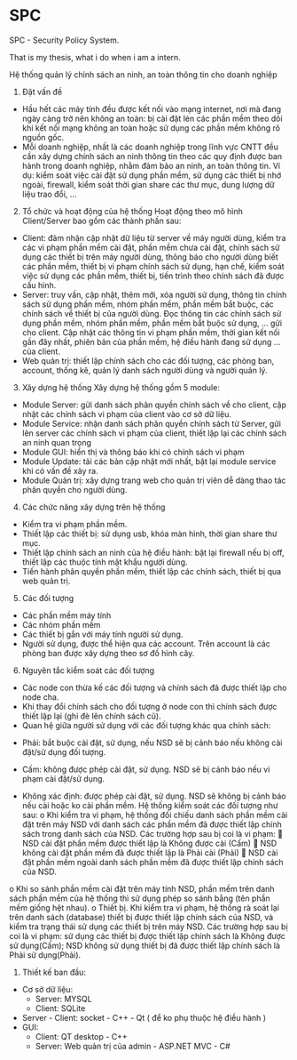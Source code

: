 # SPC

SPC - Security Policy System.

That is my thesis, what i do when i am a intern.

Hệ thống quản lý chính sách an ninh, an toàn thông tin cho doanh nghiệp
1. Đặt vấn đề
- Hầu hết các máy tính đều được kết nối vào mạng internet, nơi mà đang
ngày càng trở nên không an toàn: bị cài đặt lén các phần mềm theo dõi
khi kết nối mạng không an toàn hoặc sử dụng các phần mềm không rõ
nguồn gốc.
- Mỗi doanh nghiệp, nhất là các doanh nghiệp trong lĩnh vực CNTT đều
cần xây dựng chính sách an ninh thông tin theo các quy định được ban
hành trong doanh nghiệp, nhằm đảm bảo an ninh, an toàn thông tin. Ví
dụ: kiểm soát việc cài đặt sử dụng phần mềm, sử dụng các thiết bị nhớ
ngoài, firewall, kiểm soát thời gian share các thư mục, dung lượng dữ
liệu trao đổi, ...
2. Tổ chức và hoạt động của hệ thống
Hoạt động theo mô hình Client/Server bao gồm các thành phần sau:
- Client: đảm nhận cập nhật dữ liệu từ server về máy người dùng, kiểm tra
các vi phạm phần mềm cài đặt, phần mềm chưa cài đặt, chính sách sử
dụng các thiết bị trên máy người dùng, thông báo cho người dùng biết
các phần mềm, thiết bị vi phạm chính sách sử dụng, hạn chế, kiểm soát
việc sử dụng các phần mềm, thiết bị, tiến trình theo chính sách đã được
cấu hình.
- Server: truy vấn, cập nhật, thêm mới, xóa người sử dụng, thông tin chính
sách sử dụng phần mềm, nhóm phần mềm, phần mềm bắt buộc, các chính
sách về thiết bị của người dùng. Đọc thông tin các chính sách sử dụng
phần mềm, nhóm phần mềm, phần mềm bắt buộc sử dụng, ... gửi cho
client. Cập nhật các thông tin vi phạm phần mềm, thời gian kết nối gần
đây nhất, phiên bản của phần mềm, hệ điều hành đang sử dụng ... của
client.
- Web quản trị: thiết lập chính sách cho các đối tượng, các phòng ban,
account, thống kê, quản lý danh sách người dùng và người quản lý.
3. Xây dựng hệ thống
Xây dựng hệ thống gồm 5 module:

- Module Server: gửi danh sách phân quyền chính sách về cho client, cập
nhật các chính sách vi phạm của client vào cơ sở dữ liệu.
- Module Service: nhận danh sách phân quyền chính sách từ Server, gửi
lên server các chính sách vi phạm của client, thiết lập lại các chính sách
an ninh quan trọng
- Module GUI: hiển thị và thông báo khi có chính sách vi phạm
- Module Update: tải các bản cập nhật mới nhất, bật lại module service khi
có vấn đề xảy ra.
- Module Quản trị: xây dựng trang web cho quản trị viên dễ dàng thao tác
phân quyền cho người dùng.
4. Các chức năng xây dựng trên hệ thống
- Kiểm tra vi phạm phần mềm.
- Thiết lập các thiết bị: sử dụng usb, khóa màn hình, thời gian share thư
mục.
- Thiết lập chính sách an ninh của hệ điều hành: bật lại firewall nếu bị off,
thiết lập các thuộc tính mật khẩu người dùng.
- Tiến hành phân quyền phần mềm, thiết lập các chính sách, thiết bị qua
web quản trị.
5. Các đối tượng
- Các phần mềm máy tính
- Các nhóm phần mềm
- Các thiết bị gắn với máy tính người sử dụng.
- Người sử dụng, được thể hiện qua các account. Trên account là các
phòng ban được xây dựng theo sơ đồ hình cây.
6. Nguyên tắc kiểm soát các đối tượng
- Các node con thừa kế các đối tượng và chính sách đã được thiết lập cho
node cha.
- Khi thay đổi chính sách cho đối tượng ở node con thì chính sách được
thiết lập lại (ghi đè lên chính sách cũ).
- Quan hệ giữa người sử dụng với các đối tượng khác qua chính sách:
+ Phải: bắt buộc cài đặt, sử dụng, nếu NSD sẽ bị cảnh báo nếu không cài
đặt/sử dụng đối tượng.
+ Cấm: không được phép cài đặt, sử dụng. NSD sẽ bị cảnh báo nếu vi
phạm cài đặt/sử dụng.

+ Không xác định: được phép cài đặt, sử dụng. NSD sẽ không bị cảnh
báo nếu cài hoặc ko cài phần mềm.
Hệ thống kiểm soát các đối tượng như sau:
o Khi kiểm tra vi phạm, hệ thống đối chiếu danh sách phần mềm cài
đặt trên máy NSD với danh sách các phần mềm đã được thiết lập
chính sách trong danh sách của NSD. Các trường hợp sau bị coi là
vi phạm:
 NSD cài đặt phần mềm được thiết lập là Không được cài
(Cấm)
 NSD không cài đặt phần mềm đã được thiết lập là Phải cài
(Phải)
 NSD cài đặt phần mềm ngoài danh sách phần mềm đã được
thiết lập chính sách của NSD.

o Khi so sánh phần mềm cài đặt trên máy tính NSD, phần mềm trên
danh sách phần mềm của hệ thống thì sử dụng phép so sánh bằng
(tên phần mềm giống hệt nhau).
o Thiết bị. Khi kiểm tra vi phạm, hệ thống rà soát lại trên danh sách
(database) thiết bị được thiết lập chính sách của NSD, và kiểm tra
trạng thái sử dụng các thiết bị trên máy NSD. Các trường hợp sau
bị coi là vi phạm: sử dụng các thiết bị được thiết lập chính sách là
Không được sử dụng(Cấm); NSD không sử dụng thiết bị đã được
thiết lập chính sách là Phải sử dụng(Phải).


1. Thiết kế ban đầu: 
* Cơ sở dữ liệu:
	- Server: MYSQL
	- Client: SQLite
* Server - Client: socket - C++ - Qt ( để ko phụ thuộc hệ điều hành )
* GUI:
	- Client: QT desktop - C++
	- Server: Web quản trị của admin - ASP.NET MVC - C#
